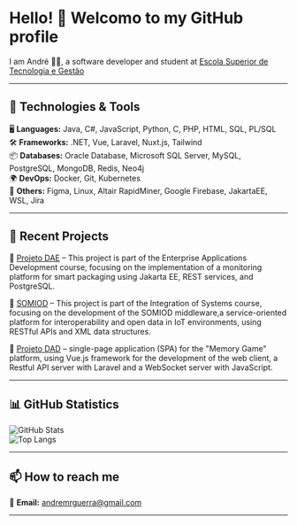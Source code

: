 # Hello! 👋 Welcomo to my GitHub profile

I am André 👨‍💻, a software developer and student at [Escola Superior de Tecnologia e Gestão](https://www.ipleiria.pt/estg/) 

---

## 🔧 Technologies & Tools
🖥️ **Languages:** Java, C#, JavaScript, Python, C, PHP, HTML, SQL, PL/SQL   
🛠️ **Frameworks:** .NET, Vue, Laravel, Nuxt.js, Tailwind  
📦 **Databases:** Oracle Database, Microsoft SQL Server, MySQL, PostgreSQL, MongoDB, Redis, Neo4j  
🌍 **DevOps:** Docker, Git, Kubernetes  
🎨 **Others:** Figma, Linux, Altair RapidMiner, Google Firebase, JakartaEE, WSL, Jira

---

## 📌 Recent Projects  
🔹 [Projeto DAE](https://github.com/AndreGuerra20/ProjetoDAE) – This project is part of the Enterprise Applications Development course, focusing on the implementation of a monitoring platform for smart packaging using Jakarta EE, REST services, and PostgreSQL.  

🔹 [SOMIOD](https://github.com/ddinis-pt/IS) – This project is part of the Integration of Systems course, focusing on the development of the SOMIOD middleware,a service-oriented platform for interoperability and open data in IoT environments, using RESTful APIs and XML data structures. 

🔹 [Projeto DAD](https://github.com/ddinis-pt/DAD) – single-page application (SPA) for the "Memory Game" platform, using Vue.js framework for the development of the web client, a Restful API server with Laravel and a WebSocket server with JavaScript.  

---

## 📊 GitHub Statistics
![GitHub Stats](https://github-readme-stats.vercel.app/api?username=AndreGuerra20&show_icons=true&theme=radical)  
![Top Langs](https://github-readme-stats.vercel.app/api/top-langs/?username=AndreGuerra20&layout=compact&theme=radical)  

---

## 📫 How to reach me  
📩 **Email:** [andremrguerra@gmail.com](mailto:andremrguerra@gmail.com) 
<!--
💼 **LinkedIn:** 
🌍 **Portfólio:** -->

--- 
